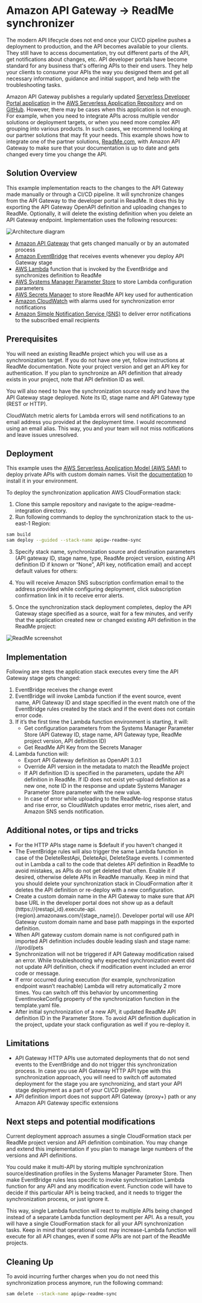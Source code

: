 # Amazon API Gateway -> ReadMe synchronizer

The modern API lifecycle does not end once your CI/CD pipeline pushes a deployment to production, and the API becomes available to your clients. They still have to access documentation, try out different parts of the API, get notifications about changes, etc. API developer portals have become standard for any business that's offering APIs to their end users. They help your clients to consume your APIs the way you designed them and get all necessary information, guidance and initial support, and help with the troubleshooting tasks.

Amazon API Gateway publishes a regularly updated [Serverless Developer Portal application](https://docs.aws.amazon.com/apigateway/latest/developerguide/apigateway-developer-portal.html) in the [AWS Serverless Application Repository](https://aws.amazon.com/serverless/serverlessrepo/) and on [GitHub](https://github.com/awslabs/aws-api-gateway-developer-portal). However, there may be cases when this application is not enough. For example, when you need to integrate APIs across multiple vendor solutions or deployment targets, or when you need more complex API grouping into various products. In such cases, we recommend looking at our partner solutions that may fit your needs.
This example shows how to integrate one of the partner solutions, [ReadMe.com](ReadMe.com), with Amazon API Gateway to make sure that your documentation is up to date and gets changed every time you change the API.

## Solution Overview
This example implementation reacts to the changes to the API Gateway made manually or through a CI/CD pipeline. It will synchronize changes from the API Gateway to the developer portal in ReadMe. It does this by exporting the API Gateway OpenAPI definition and  uploading changes to ReadMe. Optionally, it will delete the existing definition when you delete an API Gateway endpoint. Implementation uses the following resources:

![Architecture diagram](./assets/architecture.png)

 - [Amazon API Gateway](https://aws.amazon.com/api-gateway/) that gets changed manually or by an automated process
 - [Amazon EventBridge](https://aws.amazon.com/eventbridge/) that receives events whenever you deploy API Gateway stage
 - [AWS Lambda](https://aws.amazon.com/lambda/) function that is invoked by the EventBridge and synchronizes definition to ReadMe
 - [AWS Systems Manager Parameter Store](https://docs.aws.amazon.com/systems-manager/latest/userguide/systems-manager-parameter-store.html) to store Lambda configuration parameters
 - [AWS Secrets Manager](https://aws.amazon.com/secrets-manager/) to store ReadMe API key used for authentication
 - [Amazon CloudWatch](https://aws.amazon.com/cloudwatch/) with alarms used for synchronization error notifications
 - [Amazon Simple Notification Service (SNS)](https://aws.amazon.com/sns/) to deliver error notifications to the subscribed email recipients


## Prerequisites
You will need an existing ReadMe project which you will use as a synchronization target. If you do not have one yet, follow instructions at ReadMe documentation. Note your project version and get an API key for authentication. If you plan to synchronize an API definition that already exists in your project, note that API definition ID as well.

You will also need to have the synchronization source ready and have the API Gateway stage deployed. Note its ID, stage name and API Gateway type (REST or HTTP).

CloudWatch metric alerts for Lambda errors will send notifications to an email address you provided at the deployment time. I would recommend using an email alias. This way, you and your team will not miss notifications and leave issues unresolved.

## Deployment
This example uses the [AWS Serverless Application Model (AWS SAM)](https://aws.amazon.com/serverless/sam/) to deploy private APIs with custom domain names. Visit the [documentation](https://docs.aws.amazon.com/serverless-application-model/latest/developerguide/serverless-sam-cli-install.html) to install it in your environment.

To deploy the synchronization application AWS CloudFormation stack:
1.	Clone this sample repository and navigate to the apigw-readme-integration directory. 
2.	Run following commands to deploy the synchronization stack to the us-east-1 Region:
```bash
sam build 
sam deploy --guided --stack-name apigw-readme-sync
```
3.	Specify stack name, synchronization source and destination parameters (API gateway ID, stage name, type, ReadMe project version, existing API definition ID if known or “None”, API key, notification email) and accept default values for others:
 
4.	You will receive Amazon SNS subscription confirmation email to the address provided while configuring deployment, click subscription confirmation link in it to receive error alerts.
5.	Once the synchronization stack deployment completes, deploy the API Gateway stage specified as a source, wait for a few minutes, and verify that the application created new or changed existing API definition in the ReadMe project:

![ReadMe screenshot](./assets/ReadMeAPIDefinition.png)

## Implementation
Following are steps the application stack executes every time the API Gateway stage gets changed:
1.	EventBridge receives the change event 
2.	EventBridge will invoke Lambda function if the event source, event name, API Gateway ID and stage specified in the event match one of the EventBridge rules created by the stack and if the event does not contain error code.
3.  If it’s the first time the Lambda function environment is starting, it will: 
    - Get configuration parameters from the Systems Manager Parameter Store (API Gateway ID, stage name, API Gateway type, ReadMe project version, API definition ID)
    - Get ReadMe API Key from the Secrets Manager
4.	Lambda function will:
    - Export API Gateway definition as OpenAPI 3.0.1 
    - Override API version in the metadata to match the ReadMe project
    - If API definition ID is specified in the parameters, update the API definition in ReadMe. If ID does not exist yet–upload definition as a new one, note ID in the response and update Systems Manager Parameter Store parameter with the new value.
    - In case of error while uploading to the ReadMe–log response status and rise error, so CloudWatch updates error metric, rises alert, and Amazon SNS sends notification.


## Additional notes, or tips and tricks
 - For the HTTP APIs stage name is $default if you haven’t changed it
 - The EventBridge rules will also trigger the same Lambda function in case of the DeleteRestApi, DeleteApi, DeleteStage events. I commented out in Lambda a call to the code that deletes API definition in ReadMe to avoid mistakes, as APIs do not get deleted that often. Enable it if desired, otherwise delete APIs in ReadMe manually. Keep in mind that you should delete your synchronization stack in CloudFormation after it deletes the API definition or re-deploy with a new configuration.
 - Create a custom domain name in the API Gateway to make sure that API base URL in the developer portal does not show up as a default (https://{restapi_id}.execute-api.{region}.amazonaws.com/{stage_name}/). Developer portal will use API Gateway custom domain name and base path mappings in the exported definition. 
 - When API gateway custom domain name is not configured path in imported API definition includes double leading slash and stage name: //prod/pets
 - Synchronization will not be triggered if API Gateway modification raised an error. While troubleshooting why expected synchronization event did not update API definition, check if modification event included an error code or message.
 - If error occurred during execution (for example, synchronization endpoint wasn’t reachable) Lambda will retry automatically 2 more times. You can switch off this behavior by uncommenting EventInvokeConfig property of the synchronization function in the template.yaml file.
 - After initial synchronization of a new API, it updated ReadMe API definition ID in the Parameter Store. To avoid API definition duplication in the project, update your stack configuration as well if you re-deploy it.

## Limitations
 - API Gateway HTTP APIs use automated deployments that do not send events to the EventBridge and do not trigger this synchronization process. In case you use API Gateway HTTP API type with this synchronization approach, you will need to switch off automated deployment for the stage you are synchronizing, and start your API stage deployment as a part of your CI/CD pipeline.
  - API definition import does not support API Gateway {proxy+} path or any Amazon API Gateway specific extensions

## Next steps and potential modifications
Current deployment approach assumes a single CloudFormation stack per ReadMe project version and API definition combination. You may change and extend this implementation if you plan to manage large numbers of the versions and API definitions. 

You could make it multi-API by storing multiple synchronization source/destination profiles in the Systems Manager Parameter Store. Then make EventBridge rules less specific to invoke synchronization Lambda function for any API and any modification event. Function code will have to decide if this particular API is being tracked, and it needs to trigger the synchronization process, or just ignore it. 

This way, single Lambda function will react to multiple APIs being changed instead of a separate Lambda function deployment per API. As a result, you will have a single CloudFormation stack for all your API synchronization tasks. Keep in mind that operational cost may increase-Lambda function will execute for all API changes, even if some APIs are not part of the ReadMe projects.


## Cleaning Up
To avoid incurring further charges when you do not need this synchronization process anymore, run the following command:
```bash
sam delete --stack-name apigw-readme-sync
```